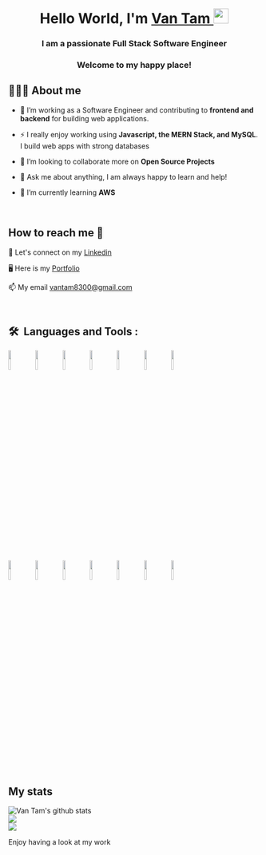 <h1 align="center">Hello World, I'm <a href="#" target="_blank">Van Tam </a><img src="https://raw.githubusercontent.com/MartinHeinz/MartinHeinz/master/wave.gif" width="30px"></h1>
<h3 align="center">I am a passionate Full Stack Software Engineer</h3>
<h3 align="center">Welcome to my happy place!</h3>
<!-- I love to learn..-->

## 👩🏽‍💻 About me     
- 🔭 I’m working as a Software Engineer and contributing to **frontend and backend** for building web applications.
- ⚡ I really enjoy working using **Javascript, the MERN Stack, and MySQL**. I build web apps with strong databases

- 🤔 I’m looking to collaborate more on **Open Source Projects**

- 💬 Ask me about anything, I am always happy to learn and help!

- 🌱 I’m currently learning **AWS**

</br>

## How to reach me  💬 

🤝 Let's connect on my [Linkedin](https://www.linkedin.com/in/van-tam-chau-80062323b/) </br>

🖥️ Here is my [Portfolio](https://vantam8300.github.io/professional-portfolio/) </br>

📫 My email vantam8300@gmail.com

</br>

## 🛠 &nbsp;Languages and Tools :


<code><img width="10%" src="https://www.vectorlogo.zone/logos/expressjs/expressjs-ar21.svg"></code>
<code><img width="10%" src="https://www.vectorlogo.zone/logos/javascript/javascript-ar21.svg"></code>
<code><img width="10%" src="https://www.vectorlogo.zone/logos/nodejs/nodejs-ar21.svg"></code>
<code><img width="10%" src="https://www.vectorlogo.zone/logos/reactjs/reactjs-ar21.svg"></code>
<code><img width="10%" src="https://www.vectorlogo.zone/logos/w3_html5/w3_html5-ar21.svg"></code>
<code><img width="10%" src="https://www.vectorlogo.zone/logos/w3_css/w3_css-ar21.svg"></code>
<code><img width="10%" src="https://www.vectorlogo.zone/logos/js_webpack/js_webpack-ar21.svg"></code>

<br />
<code><img width="10%" src="https://www.vectorlogo.zone/logos/mysql/mysql-ar21.svg"></code>
<code><img width="10%" src="https://www.vectorlogo.zone/logos/mongodb/mongodb-ar21.svg"></code>
<code><img width="10%" src="https://www.vectorlogo.zone/logos/git-scm/git-scm-ar21.svg"></code>
<code><img width="10%" src="https://www.vectorlogo.zone/logos/github/github-ar21.svg"></code>
<code><img width="10%" src="https://www.vectorlogo.zone/logos/java/java-ar21.svg"></code>
<code><img width="10%" src="https://www.vectorlogo.zone/logos/heroku/heroku-ar21.svg"></code>
<code><img width="10%" src="https://www.vectorlogo.zone/logos/babeljs/babeljs-ar21.svg"></code>
</p>

</br>

## My stats
![Van Tam's github stats](https://github-readme-stats-hzf6.vercel.app/api?username=vantam8300&show_icons=true&theme=merko)
<br />
<img src="https://github-readme-stats-hzf6.vercel.app/api/top-langs?username=vantam8300&layout=compact"/>
<br />
<img src="https://github-readme-streak-stats.herokuapp.com/?user=vantam8300&theme=dark"/>




Enjoy having a look at my work
